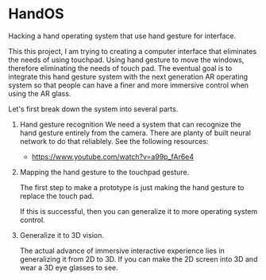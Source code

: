 # HandOS
Hacking a hand operating system that use hand gesture for interface. 


This this project, I am trying to creating a computer interface that eliminates the needs of using touchpad. Using hand gesture to move the windows, therefore eliminating the needs of touch pad. The eventual goal is to integrate this hand gesture system with the next generation AR operating system so that people can have a finer and more immersive control when using the AR glass. 

Let's first break down the system into several parts. 

1. Hand gesture recognition
   We need a system that can recognize the hand gesture entirely from the camera. There are planty of built neural network to do that reliablely. See the following resources:

    - https://www.youtube.com/watch?v=a99p_fAr6e4

2. Mapping the hand gesture to the touchpad gesture.

   The first step to make a prototype is just making the hand gesture to replace the touch pad.

   If this is successful, then you can generalize it to more operating system control.

3. Generalize it to 3D vision.

   The actual advance of immersive interactive experience lies in generalizing it from 2D to 3D. If you can make the 2D screen into 3D and wear a 3D eye glasses to see. 
   
